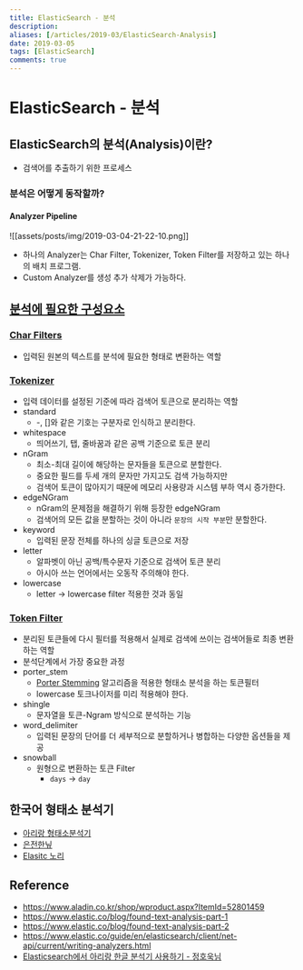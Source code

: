 ```yaml
---
title: ElasticSearch - 분석
description: 
aliases: [/articles/2019-03/ElasticSearch-Analysis]
date: 2019-03-05
tags: [ElasticSearch]
comments: true
---
```

# ElasticSearch - 분석
## ElasticSearch의 분석(Analysis)이란?
- 검색어를 추출하기 위한 프로세스

### 분석은 어떻게 동작할까?

#### Analyzer Pipeline
![[assets/posts/img/2019-03-04-21-22-10.png]]

- 하나의 Analyzer는 Char Filter, Tokenizer, Token Filter를 저장하고 있는 하나의 배치 프로그램.
- Custom Analyzer를 생성 추가 삭제가 가능하다.

## [분석에 필요한 구성요소](https://www.elastic.co/guide/en/elasticsearch/reference/current/analyzer-anatomy.html)

### [Char Filters](https://www.elastic.co/guide/en/elasticsearch/reference/current/analysis-charfilters.html)
- 입력된 원본의 텍스트를 분석에 필요한 형태로 변환하는 역할

### [Tokenizer](https://www.elastic.co/guide/en/elasticsearch/reference/current/analysis-tokenizers.html)
- 입력 데이터를 설정된 기준에 따라 검색어 토큰으로 분리하는 역할
- standard
    - -, []와 같은 기호는 구분자로 인식하고 분리한다.
- whitespace
    - 띄어쓰기, 탭, 줄바꿈과 같은 공백 기준으로 토큰 분리
- nGram
    - 최소-최대 길이에 해당하는 문자들을 토큰으로 분할한다.
    - 중요한 필드를 두세 개의 문자만 가지고도 검색 가능하지만
    - 검색어 토큰이 많아지기 때문에 메모리 사용량과 시스템 부하 역시 증가한다.
- edgeNGram
    - nGram의 문제점을 해결하기 위해 등장한 edgeNGram
    - 검색어의 모든 값을 분할하는 것이 아니라 `문장의 시작 부분`만 분할한다.
- keyword
    - 입력된 문장 전체를 하나의 싱글 토큰으로 저장
- letter
    - 알파벳이 아닌 공백/특수문자 기준으로 검색어 토큰 분리
    - 아시아 쓰는 언어에서는 오동작 주의해야 한다.
- lowercase
    - letter -> lowercase filter 적용한 것과 동일


### [Token Filter](https://www.elastic.co/guide/en/elasticsearch/reference/current/analysis-tokenfilters.html)
- 분리된 토큰들에 다시 필터를 적용해서 실제로 검색에 쓰이는 검색어들로 최종 변환하는 역할
- 분석단계에서 가장 중요한 과정
- porter_stem
    - [Porter Stemming](https://tartarus.org/martin/PorterStemmer/) 알고리즘을 적용한 형태소 분석을 하는 토큰필터
    - lowercase 토크나이저를 미리 적용해야 한다.
- shingle
    - 문자열을 토큰-Ngram 방식으로 분석하는 기능
- word_delimiter
    - 입력된 문장의 단어를 더 세부적으로 분할하거나 병합하는 다양한 옵션들을 제공
- snowball
    - 원형으로 변환하는 토큰 Filter
        - `days` -> `day`




## 한국어 형태소 분석기
- [아리랑 형태소분석기](https://github.com/korlucene)
- [은전한닢](http://eunjeon.blogspot.com/)
- [Elasitc 노리](https://www.elastic.co/kr/blog/nori-the-official-elasticsearch-plugin-for-korean-language-analysis)



## Reference
- <https://www.aladin.co.kr/shop/wproduct.aspx?ItemId=52801459>
- <https://www.elastic.co/blog/found-text-analysis-part-1>
- <https://www.elastic.co/blog/found-text-analysis-part-2>
- <https://www.elastic.co/guide/en/elasticsearch/client/net-api/current/writing-analyzers.html>
- [Elasticsearch에서 아리랑 한글 분석기 사용하기 - 정호욱님](https://www.elastic.co/kr/blog/arirang-analyzer-with-elasticsearch)
